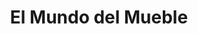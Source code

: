 ---
title: "El Mundo del Mueble"
url: /ciudad-autonoma-de-buenos-aires/el-mundo-del-mueble-avenida-bernardino-rivadavia/
shop: ropa
---